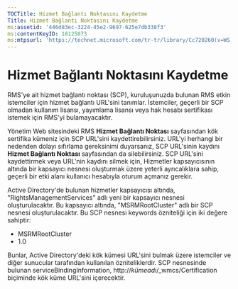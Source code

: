 ```yaml
---
TOCTitle: Hizmet Bağlantı Noktasını Kaydetme
Title: Hizmet Bağlantı Noktasını Kaydetme
ms:assetid: '446d83ec-3224-45e2-9697-625e7db338f3'
ms:contentKeyID: 18125073
ms:mtpsurl: 'https://technet.microsoft.com/tr-tr/library/Cc720260(v=WS.10)'
---
```


Hizmet Bağlantı Noktasını Kaydetme
==================================

RMS'ye ait hizmet bağlantı noktası (SCP), kuruluşunuzda bulunan RMS etkin istemciler için hizmet bağlantı URL'sini tanımlar. İstemciler, geçerli bir SCP olmadan kullanım lisansı, yayımlama lisansı veya hak hesabı sertifikası istemek için RMS'yi bulamayacaktır.

Yönetim Web sitesindeki RMS **Hizmet Bağlantı Noktası** sayfasından kök sertifika kümeniz için SCP URL'sini kaydettirebilirsiniz. URL'yi herhangi bir nedenden dolayı sıfırlama gereksinimi duyarsanız, SCP URL'sinin kaydını **Hizmet Bağlantı Noktası** sayfasından da silebilirsiniz. SCP URL'sini kaydettirmek veya URL'nin kaydını silmek için, Hizmetler kapsayıcısının altında bir kapsayıcı nesnesi oluşturmak üzere yeterli ayrıcalıklara sahip, geçerli bir etki alanı kullanıcı hesabıyla oturum açmanız gerekir.

Active Directory'de bulunan hizmetler kapsayıcısı altında, "RightsManagementServices" adlı yeni bir kapsayıcı nesnesi oluşturulacaktır. Bu kapsayıcı altında, "MSRMRootCluster" adlı bir SCP nesnesi oluşturulacaktır. Bu SCP nesnesi keywords özniteliği için iki değere sahiptir:

-   MSRMRootCluster
-   1.0

Bunlar, Active Directory'deki kök kümesi URL'sini bulmak üzere istemciler ve diğer sunucular tarafından kullanılan özniteliklerdir. SCP nesnesinde bulunan serviceBindingInformation, http://*kümeadı*/\_wmcs/Certification biçiminde kök küme URL'sini içerecektir.
